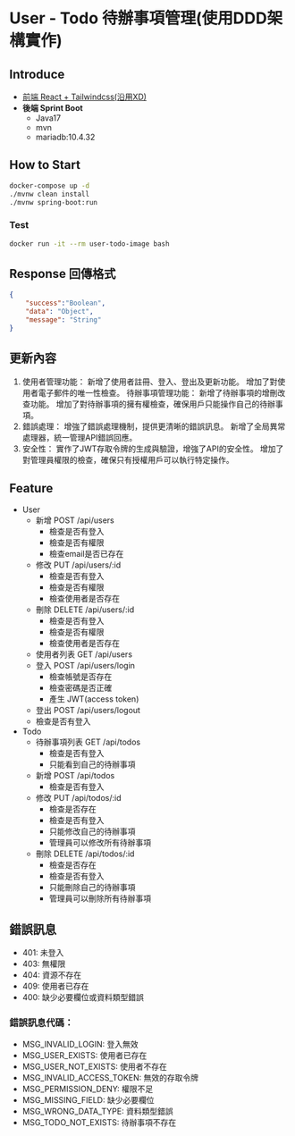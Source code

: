 # User - Todo 待辦事項管理(使用DDD架構實作)

## Introduce

- [前端 React + Tailwindcss(沿用XD)](../Day7/user-todo/)
- **後端 Sprint Boot**
  - Java17
  - mvn
  - mariadb:10.4.32

## How to Start
```bash
docker-compose up -d
./mvnw clean install
./mvnw spring-boot:run
```

### Test
```bash
docker run -it --rm user-todo-image bash
```

## Response 回傳格式
```json
{
    "success":"Boolean",
    "data": "Object",
    "message": "String"
}
```

## 更新內容
1. 使用者管理功能：
新增了使用者註冊、登入、登出及更新功能。
增加了對使用者電子郵件的唯一性檢查。
待辦事項管理功能：
新增了待辦事項的增刪改查功能。
增加了對待辦事項的擁有權檢查，確保用戶只能操作自己的待辦事項。
3. 錯誤處理：
增強了錯誤處理機制，提供更清晰的錯誤訊息。
新增了全局異常處理器，統一管理API錯誤回應。
4. 安全性：
實作了JWT存取令牌的生成與驗證，增強了API的安全性。
增加了對管理員權限的檢查，確保只有授權用戶可以執行特定操作。


## Feature

- User
  - 新增 POST /api/users
    - 檢查是否有登入
    - 檢查是否有權限
    - 檢查email是否已存在
  - 修改 PUT /api/users/:id
    - 檢查是否有登入
    - 檢查是否有權限
    - 檢查使用者是否存在
  - 刪除 DELETE /api/users/:id
    - 檢查是否有登入
    - 檢查是否有權限
    - 檢查使用者是否存在
  - 使用者列表 GET /api/users
  - 登入 POST /api/users/login
    - 檢查帳號是否存在
    - 檢查密碼是否正確
    - 產生 JWT(access token)
  - 登出 POST /api/users/logout
  - 檢查是否有登入
- Todo
  - 待辦事項列表 GET /api/todos
    - 檢查是否有登入
    - 只能看到自己的待辦事項
  - 新增 POST /api/todos
    - 檢查是否有登入
  - 修改 PUT /api/todos/:id
    - 檢查是否存在
    - 檢查是否有登入
    - 只能修改自己的待辦事項
    - 管理員可以修改所有待辦事項
  - 刪除 DELETE /api/todos/:id
    - 檢查是否存在
    - 檢查是否有登入
    - 只能刪除自己的待辦事項
    - 管理員可以刪除所有待辦事項


## 錯誤訊息
- 401: 未登入
- 403: 無權限
- 404: 資源不存在
- 409: 使用者已存在
- 400: 缺少必要欄位或資料類型錯誤

### 錯誤訊息代碼：
- MSG_INVALID_LOGIN: 登入無效
- MSG_USER_EXISTS: 使用者已存在
- MSG_USER_NOT_EXISTS: 使用者不存在
- MSG_INVALID_ACCESS_TOKEN: 無效的存取令牌
- MSG_PERMISSION_DENY: 權限不足
- MSG_MISSING_FIELD: 缺少必要欄位
- MSG_WRONG_DATA_TYPE: 資料類型錯誤
- MSG_TODO_NOT_EXISTS: 待辦事項不存在
